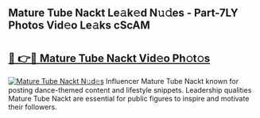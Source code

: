 ## Mature Tube Nackt Le𝚊k𝚎d N𝚞𝚍es - Part-7LY Photos Vid𝚎o Le𝚊ks cScAM

# <h2><a href="http://fb6qyz2.evod.top/?m=Mature+Tube+Nackt">🔗 👉🔴 Mature Tube Nackt Vid𝚎o Ph𝚘t𝚘s</a></h2>

[![Mature Tube Nackt N𝚞d𝚎s](https://i.imgur.com/8V9OHl7.gif)](http://fb6qyz2.evod.top/?m=Mature+Tube+Nackt)
Influencer Mature Tube Nackt known for posting dance-themed content and lifestyle snippets. Leadership qualities Mature Tube Nackt are essential for public figures to inspire and motivate their followers. 
